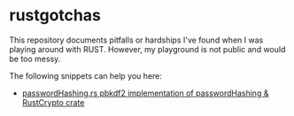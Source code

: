 # rustgotchas
This repository documents pitfalls or hardships I've found when I was playing around with RUST. However, my playground is not public and would be too messy. 

The following snippets can help you here:
- [passwordHashing.rs pbkdf2 implementation of passwordHashing & RustCrypto crate](passwordHashing.rs)
